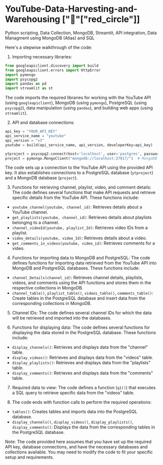 # YouTube-Data-Harvesting-and-Warehousing ["🔴"["red_circle"]]
Python scripting, Data Collection, MongoDB, Streamlit, API integration, Data Managment using MongoDB (Atlas) and SQL

Here's a stepwise walkthrough of the code:

1. Importing necessary libraries:
```python
from googleapiclient.discovery import build
from googleapiclient.errors import HttpError
import pymongo
import psycopg2
import pandas as pd
import streamlit as st
```
The code imports the required libraries for working with the YouTube API (using `googleapiclient`), MongoDB (using `pymongo`), PostgreSQL (using `psycopg2`), data manipulation (using `pandas`), and building web apps (using `streamlit`).

2. API and database connections:
```python
api_key = "YOUR_API_KEY"
api_service_name = "youtube"
api_version = "v3"
youtube = build(api_service_name, api_version, developerKey=api_key)

ytproject = psycopg2.connect(host='localhost', user='postgres', password='1234', database='youtube')  # PostgreSQL connection
project = pymongo.MongoClient("mongodb://localhost:27017/")  # MongoDB connection
```
The code sets up a connection to the YouTube API using the provided API key. It also establishes connections to a PostgreSQL database (`ytproject`) and a MongoDB database (`project`).

3. Functions for retrieving channel, playlist, video, and comment details:
The code defines several functions that make API requests and retrieve specific details from the YouTube API. These functions include:
- `youtube_channel(youtube, channel_id)`: Retrieves details about a YouTube channel.
- `get_playlists(youtube, channel_id)`: Retrieves details about playlists belonging to a channel.
- `channel_videoId(youtube, playlist_Id)`: Retrieves video IDs from a playlist.
- `video_details(youtube, video_Id)`: Retrieves details about a video.
- `get_comments_in_videos(youtube, video_id)`: Retrieves comments for a video.

4. Functions for importing data to MongoDB and PostgreSQL:
The code defines functions for importing data retrieved from the YouTube API into MongoDB and PostgreSQL databases. These functions include:
- `channel_Details(channel_id)`: Retrieves channel details, playlists, videos, and comments using the API functions and stores them in the respective collections in MongoDB.
- `channel_table()`, `playlist_table()`, `videos_table()`, `comments_table()`: Create tables in the PostgreSQL database and insert data from the corresponding collections in MongoDB.

5. Channel IDs:
The code defines several channel IDs for which the data will be retrieved and imported into the databases.

6. Functions for displaying data:
The code defines several functions for displaying the data stored in the PostgreSQL database. These functions include:
- `display_channels()`: Retrieves and displays data from the "channel" table.
- `display_videos()`: Retrieves and displays data from the "videos" table.
- `display_playlists()`: Retrieves and displays data from the "playlists" table.
- `display_comments()`: Retrieves and displays data from the "comments" table.

7. Required data to view:
The code defines a function (`q1()`) that executes a SQL query to retrieve specific data from the "videos" table.

8. The code ends with function calls to perform the required operations:
- `tables()`: Creates tables and imports data into the PostgreSQL database.
- `display_channels()`, `display_videos()`, `display_playlists()`, `display_comments()`: Displays the data from the corresponding tables in the PostgreSQL database.

Note: The code provided here assumes that you have set up the required API key, database connections, and have the necessary databases and collections available. You may need to modify the code to fit your specific setup and requirements.
